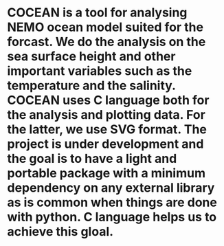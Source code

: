 # COCEAN is a tool for analysing NEMO ocean model suited for the forcast. We do the analysis on the sea surface height and other important variables such as the temperature and the salinity. COCEAN uses C language both for the analysis and plotting data. For the latter, we use SVG format. The project is under development and the goal is to have a light and portable package with a minimum dependency on any external library as is common when things are done with python. C language helps us to achieve this gloal. 
